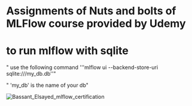 # Assignments of Nuts and bolts of MLFlow course provided by Udemy

# to run mlflow with sqlite
" use the following command '''mlflow ui  --backend-store-uri sqlite:///my_db.db''"

" 'my_db' is the name of your db"

![Bassant_Elsayed_mlflow_certification](https://github.com/user-attachments/assets/179d84a0-1526-42c8-83fc-dd0ed7444827)
